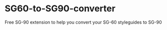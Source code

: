 SG60-to-SG90-converter
======================

Free SG-90 extension to help you convert your SG-60 styleguides to SG-90
